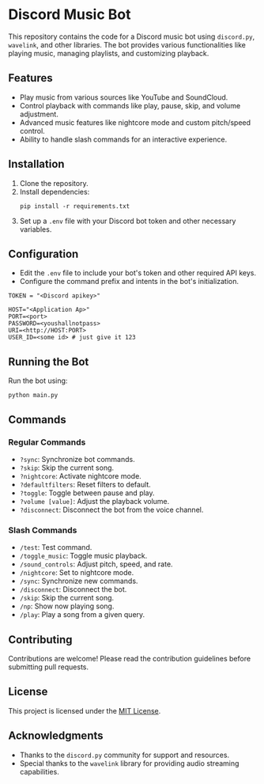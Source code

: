 
# Discord Music Bot

This repository contains the code for a Discord music bot using `discord.py`, `wavelink`, and other libraries. The bot provides various functionalities like playing music, managing playlists, and customizing playback.

## Features

- Play music from various sources like YouTube and SoundCloud.
- Control playback with commands like play, pause, skip, and volume adjustment.
- Advanced music features like nightcore mode and custom pitch/speed control.
- Ability to handle slash commands for an interactive experience.

## Installation

1. Clone the repository.
2. Install dependencies:
   ```
   pip install -r requirements.txt
   ```
3. Set up a `.env` file with your Discord bot token and other necessary variables.

## Configuration

- Edit the `.env` file to include your bot's token and other required API keys.
- Configure the command prefix and intents in the bot's initialization.

```
TOKEN = "<Discord apikey>"

HOST="<Application Ap>"
PORT=<port>
PASSWORD=<youshallnotpass>
URI=<http://HOST:PORT>
USER_ID=<some id> # just give it 123

```

## Running the Bot

Run the bot using:

```
python main.py
```

## Commands

### Regular Commands

- `?sync`: Synchronize bot commands.
- `?skip`: Skip the current song.
- `?nightcore`: Activate nightcore mode.
- `?defaultfilters`: Reset filters to default.
- `?toggle`: Toggle between pause and play.
- `?volume [value]`: Adjust the playback volume.
- `?disconnect`: Disconnect the bot from the voice channel.

### Slash Commands

- `/test`: Test command.
- `/toggle_music`: Toggle music playback.
- `/sound_controls`: Adjust pitch, speed, and rate.
- `/nightcore`: Set to nightcore mode.
- `/sync`: Synchronize new commands.
- `/disconnect`: Disconnect the bot.
- `/skip`: Skip the current song.
- `/np`: Show now playing song.
- `/play`: Play a song from a given query.

## Contributing

Contributions are welcome! Please read the contribution guidelines before submitting pull requests.

## License

This project is licensed under the [MIT License](LICENSE).

## Acknowledgments

- Thanks to the `discord.py` community for support and resources.
- Special thanks to the `wavelink` library for providing audio streaming capabilities.

